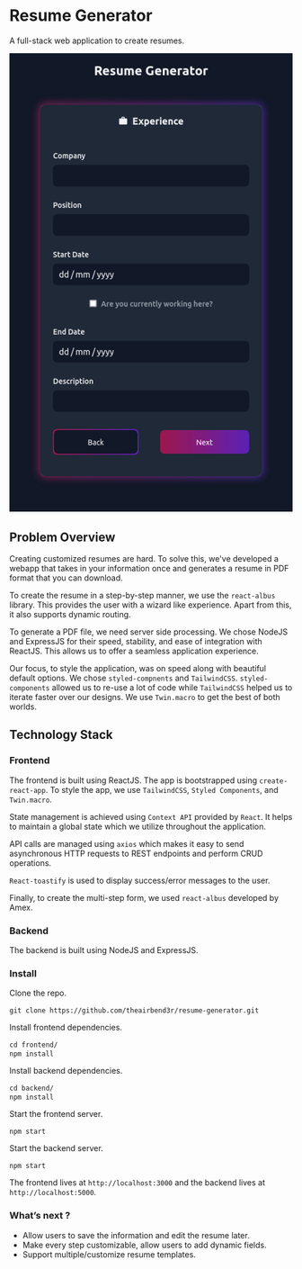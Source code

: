# Resume Generator

A full-stack web application to create resumes.

<p align="center">
  <img src="./assets/app-screenshot.png">
</p>

## Problem Overview

Creating customized resumes are hard. To solve this, we've developed a webapp that takes in your information once and generates a resume in PDF format that you can download.

To create the resume in a step-by-step manner, we use the `react-albus` library. This provides the user with a wizard like experience. Apart from this, it also supports dynamic routing.

To generate a PDF file, we need server side processing. We chose NodeJS and ExpressJS for their speed, stability, and ease of integration with ReactJS. This allows us to offer a seamless application experience.

Our focus, to style the application, was on speed along with beautiful default options. We chose `styled-compnents` and `TailwindCSS`. `styled-components` allowed us to re-use a lot of code while `TailwindCSS` helped us to iterate faster over our designs. We use `Twin.macro` to get the best of both worlds.

## Technology Stack

### Frontend

The frontend is built using ReactJS. The app is bootstrapped using `create-react-app`. To style the app, we use `TailwindCSS`, `Styled Components`, and `Twin.macro`.

State management is achieved using `Context API` provided by `React`. It helps to maintain a global state which we utilize throughout the application.

API calls are managed using `axios` which makes it easy to send asynchronous HTTP requests to REST endpoints and perform CRUD operations.

`React-toastify` is used to display success/error messages to the user.

Finally, to create the multi-step form, we used `react-albus` developed by Amex.

### Backend

The backend is built using NodeJS and ExpressJS.

### Install

Clone the repo.

```
git clone https://github.com/theairbend3r/resume-generator.git
```

Install frontend dependencies.

```
cd frontend/
npm install
```

Install backend dependencies.

```
cd backend/
npm install
```

Start the frontend server.

```
npm start
```

Start the backend server.

```
npm start
```

The frontend lives at `http://localhost:3000` and the backend lives at `http://localhost:5000`.

### What’s next ?

- Allow users to save the information and edit the resume later.
- Make every step customizable, allow users to add dynamic fields.
- Support multiple/customize resume templates.
